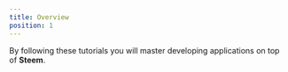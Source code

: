 ```yaml
---
title: Overview
position: 1
---
```


By following these tutorials you will master developing applications on top of **Steem**.
